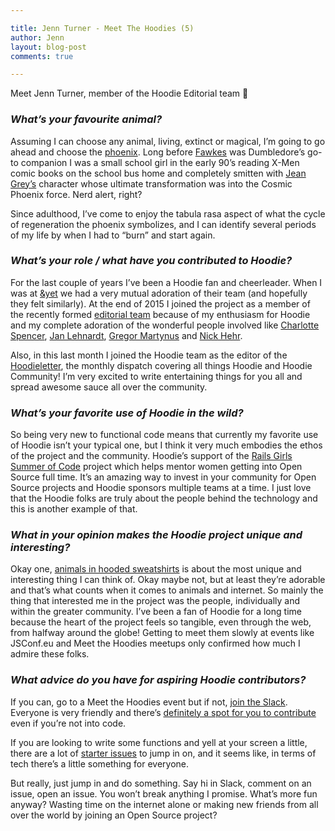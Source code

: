 ```yaml
---

title: Jenn Turner - Meet The Hoodies (5)
author: Jenn
layout: blog-post
comments: true

---
```


Meet Jenn Turner, member of the Hoodie Editorial team 🎉

### *What’s your favourite animal?*

Assuming I can choose any animal, living, extinct or magical, I’m going to go ahead and choose the
[phoenix](http://img03.deviantart.net/fee7/i/2012/240/6/a/the_phoenix_card_by_william19-d5csbhp.jpg).
Long before [Fawkes](http://harrypotter.wikia.com/wiki/Fawkes) was Dumbledore’s go-to companion I was
a small school girl in the early 90’s reading X-Men comic books on the school bus home and completely
smitten with [Jean Grey’s](https://en.wikipedia.org/wiki/Jean_Grey) character whose ultimate
transformation was into the Cosmic Phoenix force. Nerd alert, right?

Since adulthood, I’ve come to enjoy the tabula rasa aspect of what the cycle of regeneration the
phoenix symbolizes, and I can identify several periods of my life by when I had to “burn” and start again.

### *What’s your role / what have you contributed to Hoodie?*

For the last couple of years I’ve been a Hoodie fan and cheerleader. When I was at [&yet](https://andyet.com/)
we had a very mutual adoration of their team (and hopefully they felt similarly). At the end of 2015 I joined
the project as a member of the recently formed [editorial team](https://github.com/hoodiehq/editorial) because
of my enthusiasm for Hoodie and my complete adoration of the wonderful people involved like
[Charlotte Spencer](https://twitter.com/Charlotteis), [Jan Lehnardt](https://twitter.com/janl),
[Gregor Martynus](https://twitter.com/gr2m) and [Nick Hehr](https://twitter.com/hipsterbrown).

Also, in this last month I joined the Hoodie team as the editor of the
[Hoodieletter](http://us4.campaign-archive1.com/?u=12d36bbe9418ed6a43127cd62&id=6845376e0a),
the monthly dispatch covering all things Hoodie and Hoodie Community! I’m very excited to write entertaining
things for you all and spread awesome sauce all over the community.  

### *What’s your favorite use of Hoodie in the wild?*

So being very new to functional code means that currently my favorite use of Hoodie isn’t your typical one,
but I think it very much embodies the ethos of the project and the community. Hoodie’s support of the
[Rails Girls Summer of Code](http://railsgirlssummerofcode.org/guide/projects/) project which helps mentor
women getting into Open Source full time. It’s an amazing way to invest in your community for Open Source
projects and Hoodie sponsors multiple teams at a time. I just love that the Hoodie folks are truly about
the people behind the technology and this is another example of that.

### *What in your opinion makes the Hoodie project unique and interesting?*

Okay one, [animals in hooded sweatshirts](http://meetthehoodies.tumblr.com/) is about the most unique and
interesting thing I can think of. Okay maybe not, but at least they’re adorable and that’s what counts when
it comes to animals and internet. So mainly the thing that interested me in the project was the people,
individually and within the greater community. I’ve been a fan of Hoodie for a long time because the heart
of the project feels so tangible, even through the web, from halfway around the globe! Getting to meet them
slowly at events like JSConf.eu and Meet the Hoodies meetups only confirmed how much I admire these folks.


### *What advice do you have for aspiring Hoodie contributors?*

If you can, go to a Meet the Hoodies event but if not, [join the Slack](http://hood.ie/chat/). Everyone is
very friendly and there’s [definitely a spot for you to contribute](http://hood.ie/contribute/) even if
you’re not into code.

If you are looking to write some functions and yell at your screen a little, there
are a lot of [starter issues](http://go.hood.ie/hoodie-starter-issues) to jump in on, and it seems like,
in terms of tech there’s a little something for everyone.

But really, just jump in and do something. Say hi in Slack, comment on an issue, open an issue. You won’t
break anything I promise. What’s more fun anyway? Wasting time on the internet alone or making new friends
from all over the world by joining an Open Source project?
